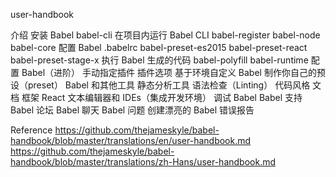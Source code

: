 user-handbook

介绍
安装 Babel
	babel-cli
	在项目内运行 Babel CLI
	babel-register
	babel-node
	babel-core
配置 Babel
	.babelrc
	babel-preset-es2015
	babel-preset-react
	babel-preset-stage-x
执行 Babel 生成的代码
	babel-polyfill
	babel-runtime
配置 Babel（进阶）
	手动指定插件
	插件选项
	基于环境自定义 Babel
	制作你自己的预设（preset）
Babel 和其他工具
	静态分析工具
	语法检查（Linting）
	代码风格
	文档
	框架
	React
	文本编辑器和 IDEs（集成开发环境）
调试 Babel
Babel 支持
	Babel 论坛
	Babel 聊天
	Babel 问题
	创建漂亮的 Babel 错误报告

Reference
https://github.com/thejameskyle/babel-handbook/blob/master/translations/en/user-handbook.md
https://github.com/thejameskyle/babel-handbook/blob/master/translations/zh-Hans/user-handbook.md